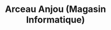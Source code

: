 ---
title: "Arceau Anjou (Magasin Informatique)"
url: /saint-barthelemy-danjou/arceau-anjou-magasin-informatique/
shop: ordinateur
---